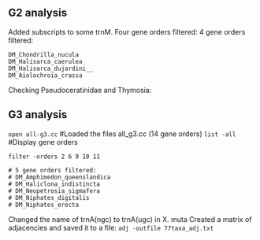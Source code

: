 ## G2 analysis
Added subscripts to some trnM.
Four gene orders filtered: 
4 gene orders filtered:
```
DM_Chondrilla_nucula
DM_Halisarca_caerulea
DM_Halisarca_dujardini__
DM_Aiolochroia_crassa
```

Checking Pseudoceratinidae and Thymosia:

## G3 analysis
`open all-g3.cc` #Loaded the files all_g3.cc (14 gene orders)
`list -all` #Display gene orders
```
filter -orders 2 6 9 10 11

# 5 gene orders filtered:
# DM_Amphimedon_queenslandica
# DM_Haliclona_indistincta
# DM_Neopetrosia_sigmafera
# DM_Niphates_digitalis
# DM_Niphates_erecta
```

Changed the name of trnA(ngc) to trnA(ugc) in X. muta
Created a matrix of adjacencies and saved it to a file:
`adj -outfile 77taxa_adj.txt`
